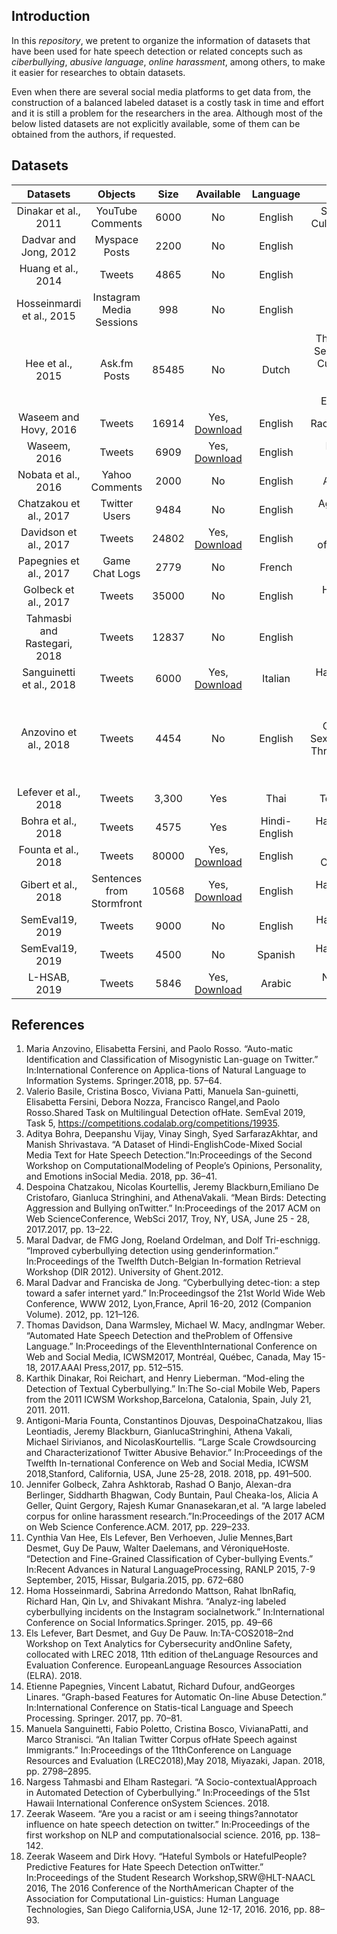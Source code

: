 ## Introduction
In this *repository*, we pretent to organize the information of datasets that have been used for hate speech detection or related concepts such as *ciberbullying*, *abusive language*, *online harassment*, among others, to make it easier for researches to obtain datasets.

Even when there are several social media platforms to get data from, the construction of a balanced labeled dataset is a costly task in time and effort and it is still a problem for the researchers in the area. Although most of the below listed datasets are not explicitly available, some of them can be obtained from the authors, if requested. 


## Datasets
|           Datasets            |          Objects          |             Size             |                                                   Available                                                    |   Language    |                                                 Labels                                                 |
| :--------------------------: | :-----------------------: | :--------------------------: | :------------------------------------------------------------------------------------------------------------: | :-----------: | :----------------------------------------------------------------------------------------------------: |
|     Dinakar et al., 2011     |     YouTube Comments      |             6000             |                                                       No                                                       |    English    |                                 Sexuality, Race, Culture, Intelligence                                  |
|    Dadvar and Jong, 2012     |       Myspace Posts       |             2200             |                                                       No                                                       |    English    |                                         Bullying, Non Bullying                                         |
|      Huang et al., 2014      |          Tweets           |             4865             |                                                       No                                                       |    English    |                                         Bullying, Non Bullying                                         |
|  Hosseinmardi et al., 2015   | Instagram Media Sessions  |             998              |                                                       No                                                       |    English    |                                         bullying, Non bullying                                         |
|       Hee et al., 2015       |       Ask.fm Posts        |            85485             |                                                       No                                                       |     Dutch     |       Threat-Blackmail, Sexual-talk, Insult, Curse-Exclusion, Defense, Defamation-Encouragement        |
|    Waseem and Hovy, 2016     |          Tweets           |            16914             |                             Yes, [Download](https://github.com/zeerakw/hatespeech)                             |    English    |                                         Racist, Sexist, Either                                          |
|         Waseem, 2016         |          Tweets           |             6909             |                             Yes, [Download](https://github.com/zeerakw/hatespeech)                             |    English    |                                      Racist, Sexist, Either,Both                                       |
|     Nobata et al., 2016      |      Yahoo Comments       |             2000             |                                                       No                                                       |    English    |                                             Abusive, Clean                                             |
|    Chatzakou et al., 2017    |       Twitter Users       |             9484             |                                                       No                                                       |    English    |                                       Aggressor, Bully, Spammer                                        |
|    Davidson et al., 2017     |          Tweets           |            24802            | Yes, [Download](https://github.com/t-davidson/hate-speech-and-offensive-language/blob/master/data/labeled_data.csv) |    English    |                                    hate\_speech, offensive, neither                                    |
|    Papegnies et al., 2017    |      Game Chat Logs       |             2779             |                                                       No                                                       |    French     |                                          Abusive, Non Abusive                                          |
|     Golbeck et al., 2017     |          Tweets           |            35000             |                                                       No                                                       |    English    |                                       Harassing, Non Harassing                                        |
| Tahmasbi and Rastegari, 2018 |          Tweets           |            12837            |                                                       No                                                       |    English    |                                         Bullying, Non Bullying                                         |
|   Sanguinetti et al., 2018   |          Tweets           |             6000             |                            Yes, [Download](https://github.com/msang/hate-speech-corpus)                            |    Italian    |                                     Hate Speech, Non Hate Speech                                     |
|    Anzovino et al., 2018     |          Tweets           |             4454             |                                                       No                                                       |    English    | Discredit, Stereotype, Objectification, Sexual_Harassment, Threats of Violence, Dominance, Dearailingy |
|     Lefever et al., 2018     |          Tweets           |            3,300             |                                                      Yes                                                       |     Thai      |                                            Toxic, Non Toxic                                            |
|      Bohra et al., 2018      |          Tweets           |             4575             |                                                      Yes                                                       | Hindi-English |                                     Hate Speech, Non Hate Speech                                      |
|     Founta et al., 2018      |          Tweets           |            80000             |          Yes, [Download](https://dataverse.mpi-sws.org/dataset.xhtml?persistentId=doi:10.5072/FK2/ZDTEMN)          |    English    |                                      Hate Speech, Offensive, None                                      |
|     Gibert et al., 2018      | Sentences from Stormfront |            10568             |                       Yes, [Download](https://github.com/aitor-garcia-p/hate-speech-dataset)                       |    English    |                                      Hate Speech, Non Hate Speech                                      |
|       SemEval19, 2019        |          Tweets           |             9000             |                                                       No                                                       |    English    |                                      Hate speech, Non Hate Speech                                      |
|       SemEval19, 2019        |          Tweets           |             4500        |              No              |          Spanish          | Hate Speech, Non Hate Speech |
|     L-HSAB, 2019     |     Tweets     |             5846             |                                                       Yes, [Download](https://github.com/Hala-Mulki/L-HSAB-First-Arabic-Levantine-HateSpeech-Dataset)                                                        |    Arabic    |                                 Normal, Abuse, Hate, 

## References
1. Maria Anzovino, Elisabetta Fersini, and Paolo Rosso. “Auto-matic Identification and Classification of Misogynistic Lan-guage on Twitter.” In:International Conference on Applica-tions of Natural Language to Information Systems. Springer.2018, pp. 57–64.
2. Valerio Basile, Cristina Bosco, Viviana Patti, Manuela San-guinetti, Elisabetta Fersini, Debora Nozza, Francisco Rangel,and Paolo Rosso.Shared Task on Multilingual Detection ofHate. SemEval 2019, Task 5, https://competitions.codalab.org/competitions/19935.
3. Aditya Bohra, Deepanshu Vijay, Vinay Singh, Syed SarfarazAkhtar, and Manish Shrivastava. “A Dataset of Hindi-EnglishCode-Mixed Social Media Text for Hate Speech Detection.”In:Proceedings of the Second Workshop on ComputationalModeling of People’s Opinions, Personality, and Emotions inSocial Media. 2018, pp. 36–41.
4. Despoina Chatzakou, Nicolas Kourtellis, Jeremy Blackburn,Emiliano De Cristofaro, Gianluca Stringhini, and AthenaVakali. “Mean Birds: Detecting Aggression and Bullying onTwitter.” In:Proceedings of the 2017 ACM on Web ScienceConference, WebSci 2017, Troy, NY, USA, June 25 - 28, 2017.2017, pp. 13–22.
5. Maral Dadvar, de FMG Jong, Roeland Ordelman, and Dolf Tri-eschnigg. “Improved cyberbullying detection using genderinformation.” In:Proceedings of the Twelfth Dutch-Belgian In-formation Retrieval Workshop (DIR 2012). University of Ghent.2012.
6. Maral Dadvar and Franciska de Jong. “Cyberbullying detec-tion: a step toward a safer internet yard.” In:Proceedingsof the 21st World Wide Web Conference, WWW 2012, Lyon,France, April 16-20, 2012 (Companion Volume). 2012, pp. 121–126.
7. Thomas Davidson, Dana Warmsley, Michael W. Macy, andIngmar Weber. “Automated Hate Speech Detection and theProblem of Offensive Language.” In:Proceedings of the EleventhInternational Conference on Web and Social Media, ICWSM2017, Montréal, Québec, Canada, May 15-18, 2017.AAAI Press,2017, pp. 512–515.
8. Karthik Dinakar, Roi Reichart, and Henry Lieberman. “Mod-eling the Detection of Textual Cyberbullying.” In:The So-cial Mobile Web, Papers from the 2011 ICWSM Workshop,Barcelona, Catalonia, Spain, July 21, 2011. 2011.
9. Antigoni-Maria Founta, Constantinos Djouvas, DespoinaChatzakou,  Ilias  Leontiadis,  Jeremy  Blackburn,  GianlucaStringhini, Athena Vakali, Michael Sirivianos, and NicolasKourtellis. “Large Scale Crowdsourcing and Characterizationof Twitter Abusive Behavior.” In:Proceedings of the Twelfth In-ternational Conference on Web and Social Media, ICWSM 2018,Stanford, California, USA, June 25-28, 2018. 2018, pp. 491–500.
10. Jennifer Golbeck, Zahra Ashktorab, Rashad O Banjo, Alexan-dra Berlinger, Siddharth Bhagwan, Cody Buntain, Paul Cheaka-los, Alicia A Geller, Quint Gergory, Rajesh Kumar Gnanasekaran,et al. “A large labeled corpus for online harassment research.”In:Proceedings of the 2017 ACM on Web Science Conference.ACM. 2017, pp. 229–233.
11. Cynthia Van Hee, Els Lefever, Ben Verhoeven, Julie Mennes,Bart Desmet, Guy De Pauw, Walter Daelemans, and VéroniqueHoste. “Detection and Fine-Grained Classification of Cyber-bullying Events.” In:Recent Advances in Natural LanguageProcessing, RANLP 2015, 7-9 September, 2015, Hissar, Bulgaria.2015, pp. 672–680
12. Homa Hosseinmardi, Sabrina Arredondo Mattson, Rahat IbnRafiq, Richard Han, Qin Lv, and Shivakant Mishra. “Analyz-ing labeled cyberbullying incidents on the Instagram socialnetwork.” In:International Conference on Social Informatics.Springer. 2015, pp. 49–66
13. Els Lefever, Bart Desmet, and Guy De Pauw. In:TA-COS2018–2nd Workshop on Text Analytics for Cybersecurity andOnline Safety, collocated with LREC 2018, 11th edition of theLanguage Resources and Evaluation Conference. EuropeanLanguage Resources Association (ELRA). 2018.
14. Etienne Papegnies, Vincent Labatut, Richard Dufour, andGeorges Linares. “Graph-based Features for Automatic On-line Abuse Detection.” In:International Conference on Statis-tical Language and Speech Processing. Springer. 2017, pp. 70–81.
15. Manuela Sanguinetti, Fabio Poletto, Cristina Bosco, VivianaPatti, and Marco Stranisci. “An Italian Twitter Corpus ofHate Speech against Immigrants.” In:Proceedings of the 11thConference on Language Resources and Evaluation (LREC2018),May 2018, Miyazaki, Japan. 2018, pp. 2798–2895.
16. Nargess Tahmasbi and Elham Rastegari. “A Socio-contextualApproach in Automated Detection of Cyberbullying.” In:Proceedings of the 51st Hawaii International Conference onSystem Sciences. 2018.
17. Zeerak Waseem. “Are you a racist or am i seeing things?annotator influence on hate speech detection on twitter.” In:Proceedings of the first workshop on NLP and computationalsocial science. 2016, pp. 138–142.
18. Zeerak Waseem and Dirk Hovy. “Hateful Symbols or HatefulPeople? Predictive Features for Hate Speech Detection onTwitter.” In:Proceedings of the Student Research Workshop,SRW@HLT-NAACL 2016, The 2016 Conference of the NorthAmerican Chapter of the Association for Computational Lin-guistics: Human Language Technologies, San Diego California,USA, June 12-17, 2016. 2016, pp. 88–93.